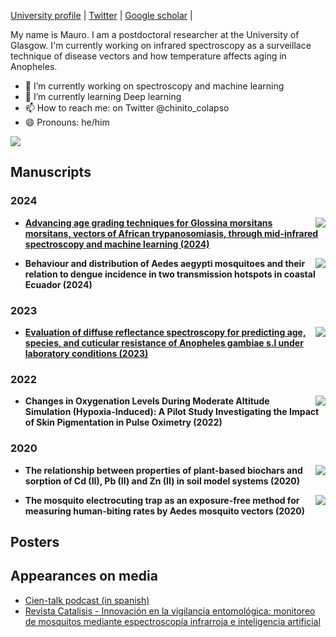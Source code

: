 [University profile][0] | [Twitter][1] | [Google scholar][2] |

My name is Mauro. I am a postdoctoral researcher at the University of Glasgow. I'm currently working on infrared spectroscopy as a surveillace technique of disease vectors and how temperature affects aging in Anopheles. 
- 🔭 I’m currently working on spectroscopy and machine learning
- 🌱 I’m currently learning Deep learning
- 📫 How to reach me: on Twitter @chinito_colapso
- 😄 Pronouns: he/him
  
![](https://komarev.com/ghpvc/?username=maurocolapso)

## Manuscripts

### 2024

- <a href="https://doi.org/10.1093/biomethods/bpae058"><img src="https://zenodo.org/badge/DOI/10.1371/journal.pntd.0010932.svg" align="right"/></a> **[Advancing age grading techniques for Glossina morsitans morsitans, vectors of African trypanosomiasis, through mid-infrared spectroscopy and machine learning (2024)](https://github.com/maurocolapso/Pazmino_TsetseMIRS_2023)**

- <a href="https://doi.org/10.1371/journal.pntd.0010932"><img src="https://zenodo.org/badge/DOI/10.1371/journal.pntd.0010932.svg" align="right"/></a> **Behaviour and distribution of Aedes aegypti mosquitoes and their relation to dengue incidence in two transmission hotspots in coastal Ecuador (2024)**

### 2023
- <a href="https://doi.org/10.1007/978-3-319-76207-4_15"><img src="https://zenodo.org/badge/DOI/10.1038/s41598-023-45696-x.svg" align="right"/></a> **[Evaluation of diffuse reflectance spectroscopy for predicting age, species, and cuticular resistance of Anopheles gambiae s.l under laboratory conditions (2023)](https://github.com/maurocolapso/ML-DRIFT_Pazmino_et_al_2023.git)**

### 2022
- <a href="https://doi.org/10.1007/978-3-031-14190-4_64"><img src="https://zenodo.org/badge/DOI/10.1007/978-3-031-14190-4_64.svg" align="right"/></a> **Changes in Oxygenation Levels During Moderate Altitude Simulation (Hypoxia-Induced): A Pilot Study Investigating the Impact of Skin Pigmentation in Pulse Oximetry (2022)**

### 2020
- <a href="https://doi.org/10.1016/j.heliyon.2020.e05388"><img src="https://zenodo.org/badge/DOI/10.1016/j.heliyon.2020.e05388.svg" align="right"/></a> **The relationship between properties of plant-based biochars and sorption of Cd (II), Pb (II) and Zn (II) in soil model systems (2020)**

- <a href="https://doi.org/10.1186/s13071-020-3887-8"><img src="https://zenodo.org/badge/DOI/10.1186/s13071-020-3887-8.svg" align="right"/></a> **The mosquito electrocuting trap as an exposure-free method for measuring human-biting rates by Aedes mosquito vectors (2020)**

## Posters
  


## Appearances on media
- [Cien-talk podcast (in spanish)](https://open.spotify.com/episode/6vhpL34U4w8yukOXgfpfjT?si=5d62eca124494eaf)
- [Revista Catalisis - Innovación en la vigilancia entomológica: monitoreo de mosquitos mediante espectroscopía infrarroja e inteligencia artificial](https://www.catalisisec.com/v5-n9-monitoreo-mosquitos)

[0]: https://www.gla.ac.uk/schools/bohvm/staff/mauropazminobetancourth/
[1]: https://twitter.com/chinito_colapso
[2]: https://scholar.google.co.uk/citations?user=m4iwAloAAAAJ&hl=en
